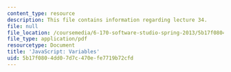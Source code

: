 ```yaml
---
content_type: resource
description: This file contains information regarding lecture 34.
file: null
file_location: /coursemedia/6-170-software-studio-spring-2013/5b17f0804dd07d7c470efe7719b72cfd_MIT6_170S13_34-java-var.pdf
file_type: application/pdf
resourcetype: Document
title: 'JavaScript: Variables'
uid: 5b17f080-4dd0-7d7c-470e-fe7719b72cfd
---
```

